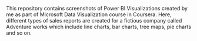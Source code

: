 This repository contains screenshots of Power BI Visualizations created by me as part of Microsoft Data Visualization course in Coursera. Here, different types of sales reports are created for a fictious company called Adventure works which include line charts, bar charts, tree maps, pie charts and so on. 



